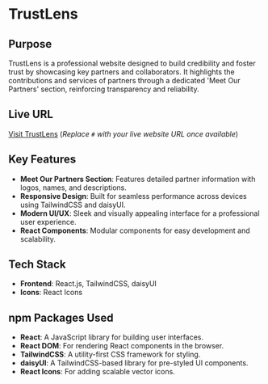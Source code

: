 # TrustLens

## Purpose
TrustLens is a professional website designed to build credibility and foster trust by showcasing key partners and collaborators. It highlights the contributions and services of partners through a dedicated 'Meet Our Partners' section, reinforcing transparency and reliability.

## Live URL
[Visit TrustLens](#)
(*Replace `#` with your live website URL once available*)

## Key Features
- **Meet Our Partners Section**: Features detailed partner information with logos, names, and descriptions.
- **Responsive Design**: Built for seamless performance across devices using TailwindCSS and daisyUI.
- **Modern UI/UX**: Sleek and visually appealing interface for a professional user experience.
- **React Components**: Modular components for easy development and scalability.

## Tech Stack
- **Frontend**: React.js, TailwindCSS, daisyUI
- **Icons**: React Icons


## npm Packages Used
- **React**: A JavaScript library for building user interfaces.
- **React DOM**: For rendering React components in the browser.
- **TailwindCSS**: A utility-first CSS framework for styling.
- **daisyUI**: A TailwindCSS-based library for pre-styled UI components.
- **React Icons**: For adding scalable vector icons.



